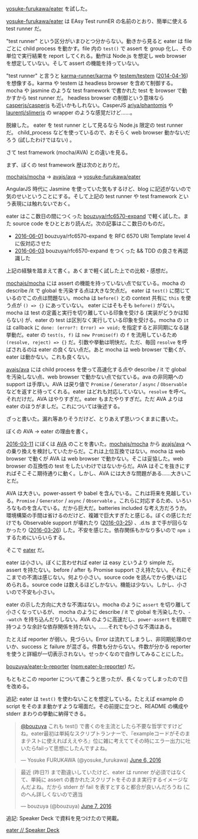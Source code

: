[yosuke-furukawa/eater][] を試した。

[yosuke-furukawa/eater][] は EAsy Test runnER の名前のとおり、簡単に使える test runner だ。

"test runner" という区分がいまひとつ分からない。動きから見ると eater は file ごとに child process を動かす。file 内の `test()` で assert を group 化し、その単位で実行結果を report してくれる。動作は Node.js を想定し web browser を想定していない。そして assert の機能を持っていない。

"test runner" と言うと [karma-runner/karma][] や [testem/testem][] ([2014-04-16][]) を想像する。karma や testem は headless browser を含めて制御する。mocha や jasmine のような test framework で書かれた test を browser で動かすから test runner だ。 headless browser の制御という意味なら [casperjs/casperjs][] も近いかもしれない。CasperJS [ariya/phantomjs][] や [laurentj/slimerjs][] の wrapper のような感覚だけど……。

脱線した。 eater を test runner として見るなら Node.js 限定の test runner だ。 child_process などを使っているので、おそらく web browser 動かないだろう (試したわけではない) 。

さて test framework (mocha/AVA) との違いを見る。

まず、ぼくの test framework 歴は次のとおりだ。

[mochajs/mocha][] -> [avajs/ava][] -> [yosuke-furukawa/eater][]

AngularJS 時代に Jasmine を使っていた気もするけど、blog に記述がないので気のせいということにする。そして上記の test runner や test framework という表現には触れないでおく。

eater はここ数日の間につくった [bouzuya/rfc6570-expand][] で軽く試した。また source code をひととおり読んだ。次の記事はここ数日のものだ。

- [2016-06-01][] bouzuya/rfc6570-expand を RFC 6570 URI Template level 4 に仮対応させた
- [2016-06-03][] bouzuya/rfc6570-expand をつくった && TDD の良さを再認識した

上記の経験を踏まえて書く。あくまで軽く試した上での比較・感想だ。

[mochajs/mocha][] には assert の機能を持っていない点で似ている。mocha の describe /it で global を汚染する点は大きな欠点だ。 eater は `test()` に閉じているのでこの点は問題ない。mocha は `before()` との context 共有に `this` を使う点が `() => {}` にあっていない。 eater にはそもそも `before()` がない。mocha は test の定義と実行を切り離している印象を受ける (実装がどうかは知らない) が、eater の test は区別なく実行している印象を受ける。mocha の `it` は callback に `done: (error?: Error) => void;` を指定すると非同期になる謎挙動だ。eater の `test(s, f)` は `new Promise(f)` の `f` を流用しているため `(resolve, reject) => {}` だ。引数や挙動は明快だ。ただ、毎回 `resolve` を呼ばされるのは eater の良くない点だ。あと mocha は web browser で動くが、eater は動かない。これも良くない。

[avajs/ava][] には child process を使って高速化する点や describe / it で global を汚染しない点、web browser で動かない点で似ている。ava の非同期への support は手厚い。AVA は戻り値で `Promise` / `Generator` / `async` / `Observable` などを返すと待ってくれる。eater はどれも対応していない。`resolve` を呼べ。それだけだ。AVA はやりすぎだ。eater もまたやりすぎだ。ただ AVA よりは eater のほうがましだ。これについては後述する。

ざっと書いた。漏れ等ありそうだけど、とりあえず思いつくままに書いた。

ぼくの AVA -> eater の理由を書く。

[2016-03-11][] にぼくは [AVA][avajs/ava] のことを書いた。[mochajs/mocha][] から [avajs/ava][] への乗り換えを検討していたからだ。これは上位互換ではない。mocha は web browser で動くが AVA は web browser で動かない。そこは妥協した。web browser の互換性の test をしたいわけではないからだ。AVA はそこを抜きにすればそこそこ期待通りに動く。しかし、AVA には大きな問題がある……大きいことだ。

AVA は大きい。power-assert や babel を含んでいる。これは将来を見越している。`Promise` / `Generator` / `async` / `Observable` 。これらに対応するため、いろいろなものを含んでいる。だから巨大だ。batteries included な考え方だろうか。環境構築の手間は省けるのだけど、複雑で巨大すぎたと感じる。ぼくの感じただけでも Observable support が壊れたり ([2016-03-25][]) 、.d.ts まで手が回らなかったり ([2016-03-26][]) した。不安を感じた。依存関係もかなり多いので `npm i` するためにいらいらする。

そこで [eater][yosuke-furukawa/eater] だ。

eater は小さい。ぼくに言わせれば eater は easy というより simple だ。assert を持たない。before / after も Promise support さえ持たない。それにそこまでの不満は感じない。何より小さい。source code を読んでから使いはじめられる。source code は数えるほどしかない。機能は少ない。しかし、小さいので不安も小さい。

eater の示した方向に大きな不満はない。mocha のように `assert` を切り離して小さくなっているが、 mocha のように describe / it で global を汚染したり、`--watch` を持ち込んだりしない。AVA のように高速だし、`power-assert` を初期で持つような余計な依存関係を持たない。……それでも小さな不満はある。

たとえば reporter が弱い。見づらい。Error は流れてしまうし、非同期処理のせいか、success と failure が混ざる。件数も分からない。件数が分かる reporter を使うと詳細が一切表示されない。せっかくなので自作してみることにした。

[bouzuya/eater-b-reporter][] ([npm:eater-b-reporter][]) だ。

もともとこの reporter について書こうと思ったが、長くなってしまったので日を改める。

追記: eater は `test()` を使わないことを想定している。たとえば example の script をそのまま動かすような場面だ。その前提に立つと、README の構成や stderr まわりの挙動に納得できる。

<blockquote class="twitter-tweet" data-partner="tweetdeck"><p lang="ja" dir="ltr"><a href="https://twitter.com/bouzuya">@bouzuya</a> これも test() で書くのを主流としたら不要な哲学ですけどね。eater最初は単純なスクリプトランナーで、『exampleコードがそのままテストに使えればええやろ』位に雑に考えててその時にエラー出力に吐いたらfailって思想にしたんですよね。</p>&mdash; Yosuke FURUKAWA (@yosuke_furukawa) <a href="https://twitter.com/yosuke_furukawa/status/739641995388280832">June 6, 2016</a></blockquote>
<script async src="//platform.twitter.com/widgets.js" charset="utf-8"></script>

<blockquote class="twitter-tweet" data-partner="tweetdeck"><p lang="ja" dir="ltr">最近 (昨日?) まで勘違いしていたけど、eater は runner が必須ではなくて、単純に assert の書かれたスクリプトをそのまま実行するイメージなんだよね。だから  stderr が fail を表すとすると都合が良いんだろうね (このへん詳しくないので適当</p>&mdash; bouzuya (@bouzuya) <a href="https://twitter.com/bouzuya/status/739990534907826177">June 7, 2016</a></blockquote>
<script async src="//platform.twitter.com/widgets.js" charset="utf-8"></script>

追記: Speaker Deck で資料を見つけたので掲載。

[eater // Speaker Deck](https://speakerdeck.com/yosuke_furukawa/eater)

[npm:eater-b-reporter]: https://www.npmjs.com/package/eater-b-reporter
[2014-04-16]: https://blog.bouzuya.net/2014/04/16/
[2016-03-11]: https://blog.bouzuya.net/2016/03/11/
[2016-03-25]: https://blog.bouzuya.net/2016/03/25/
[2016-03-26]: https://blog.bouzuya.net/2016/03/26/
[2016-06-01]: https://blog.bouzuya.net/2016/06/01/
[2016-06-03]: https://blog.bouzuya.net/2016/06/03/
[ariya/phantomjs]: https://github.com/ariya/phantomjs
[avajs/ava]: https://github.com/avajs/ava
[bouzuya/eater-b-reporter]: https://github.com/bouzuya/eater-b-reporter
[bouzuya/rfc6570-expand]: https://github.com/bouzuya/rfc6570-expand
[casperjs/casperjs]: https://github.com/casperjs/casperjs
[karma-runner/karma]: https://github.com/karma-runner/karma
[laurentj/slimerjs]: https://github.com/laurentj/slimerjs
[mochajs/mocha]: https://github.com/mochajs/mocha
[testem/testem]: https://github.com/testem/testem
[yosuke-furukawa/eater]: https://github.com/yosuke-furukawa/eater
